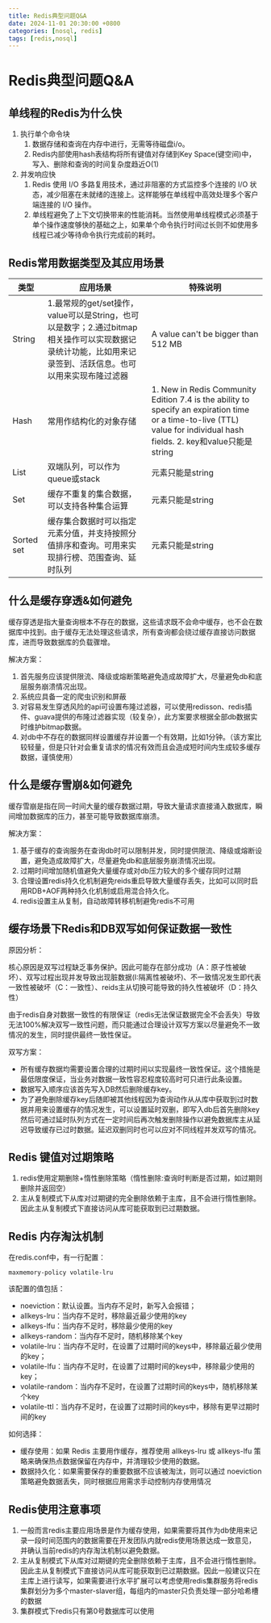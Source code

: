 ```yaml
---
title: Redis典型问题Q&A
date: 2024-11-01 20:30:00 +0800
categories: [nosql, redis]
tags: [redis,nosql]     
---
```


# Redis典型问题Q&A

## 单线程的Redis为什么快
1. 执行单个命令块
   1. 数据存储和查询在内存中进行，无需等待磁盘i/o。
   2. Redis内部使用hash表结构将所有键值对存储到Key Space(键空间)中，写入、删除和查询的时间复杂度趋近O(1)
2. 并发响应快
   1. Redis 使用 I/O 多路复用技术，通过非阻塞的方式监控多个连接的 I/O 状态，减少阻塞在未就绪的连接上。这样能够在单线程中高效处理多个客户端连接的 I/O 操作。
   2. 单线程避免了上下文切换带来的性能消耗。当然使用单线程模式必须基于单个操作速度够快的基础之上，如果单个命令执行时间过长则不如使用多线程已减少等待命令执行完成前的耗时。

## Redis常用数据类型及其应用场景
| 类型       | 应用场景                                                                                                                                                   | 特殊说明                                                                                                                                                               |
| ---------- | ---------------------------------------------------------------------------------------------------------------------------------------------------------- | ---------------------------------------------------------------------------------------------------------------------------------------------------------------------- |
| String     | 1.最常规的get/set操作，value可以是String，也可以是数字；2.通过bitmap相关操作可以实现数据记录统计功能，比如用来记录签到、活跃信息。也可以用来实现布隆过滤器 | A value can't be bigger than 512 MB                                                                                                                                    |
| Hash       | 常用作结构化的对象存储                                                                                                                                     | 1. New in Redis Community Edition 7.4 is the ability to specify an expiration time or a time-to-live (TTL) value for individual hash fields. 2. key和value只能是string |
| List       | 双端队列，可以作为queue或stack                                                                                                                             | 元素只能是string                                                                                                                                                       |
| Set        | 缓存不重复的集合数据，可以支持各种集合运算                                                                                                                 | 元素只能是string                                                                                                                                                       |
| Sorted set | 缓存集合数据时可以指定元素分值，并支持按照分值排序和查询。可用来实现排行榜、范围查询、延时队列                                                             | 元素只能是string                                                                                                                                                       |

## 什么是缓存穿透&如何避免
缓存穿透是指大量查询根本不存在的数据，这些请求既不会命中缓存，也不会在数据库中找到。由于缓存无法处理这些请求，所有查询都会绕过缓存直接访问数据库，进而导致数据库的负载骤增。

解决方案：
1. 首先服务应该提供限流、降级或熔断策略避免造成故障扩大，尽量避免db和底层服务崩溃情况出现。
2. 系统应具备一定的爬虫识别和屏蔽
3. 对容易发生穿透风险的api可设置布隆过滤器，可以使用redisson、redis插件、guava提供的布隆过滤器实现（较复杂），此方案要求根据全部db数据实时维护bitmap数据。
4. 对db中不存在的数据同样设置缓存并设置一个有效期，比如1分钟。（该方案比较轻量，但是只针对会重复请求的情况有效而且会造成短时间内生成较多缓存数据，谨慎使用）
   


## 什么是缓存雪崩&如何避免
缓存雪崩是指在同一时间大量的缓存数据过期，导致大量请求直接涌入数据库，瞬间增加数据库的压力，甚至可能导致数据库崩溃。

解决方案：
1. 基于缓存的查询服务在查询db时可以限制并发，同时提供限流、降级或熔断设置，避免造成故障扩大，尽量避免db和底层服务崩溃情况出现。
2. 过期时间增加随机值避免大量缓存或对db压力较大的多个缓存同时过期
3. 合理设置redis持久化机制避免reids重启导致大量缓存丢失，比如可以同时启用RDB+AOF两种持久化机制或启用混合持久化。
4. redis设置主从复制，自动故障转移机制避免redis不可用


## 缓存场景下Redis和DB双写如何保证数据一致性
原因分析：

核心原因是双写过程缺乏事务保护。因此可能存在部分成功（A：原子性被破坏）、双写过程出现并发导致出现脏数据(I:隔离性被破坏)、不一致情况发生即代表一致性被破坏（C：一致性）、reids主从切换可能导致的持久性被破坏（D：持久性）

由于redis自身对数据一致性的有限保证（redis无法保证数据完全不会丢失）导致无法100%解决双写一致性问题，而只能通过合理设计双写方案以尽量避免不一致情况的发生，同时提供最终一致性保证。

双写方案：
- 所有缓存数据均需要设置合理的过期时间以实现最终一致性保证。这个措施是最低限度保证，当业务对数据一致性容忍程度较高时可只进行此条设置。
- 数据写入顺序应该首先写入DB然后删除缓存key。
- 为了避免删除缓存key后随即被其他线程因为查询动作从从库中获取到过时数据并用来设置缓存的情况发生，可以设置延时双删，即写入db后首先删除key然后可通过延时队列方式在一定时间后再次触发删除操作以避免数据库主从延迟导致缓存已过时数据。延迟双删同时也可以应对不同线程并发双写的情况。



## Redis 键值对过期策略
1. redis使用定期删除+惰性删除策略（惰性删除:查询时判断是否过期，如过期则删除并返回空）
2. 主从复制模式下从库对过期键的完全删除依赖于主库，且不会进行惰性删除。因此主从复制模式下直接访问从库可能获取到已过期数据。

## Redis 内存淘汰机制
在redis.conf中，有一行配置：
```
maxmemory-policy volatile-lru
```
该配置的值包括：
- noeviction：默认设置。当内存不足时，新写入会报错；
- allkeys-lru：当内存不足时，移除最近最少使用的key
- allkeys-lfu：当内存不足时，移除最少使用的key
- allkeys-random：当内存不足时，随机移除某个key
- volatile-lru：当内存不足时，在设置了过期时间的keys中，移除最近最少使用的key；
- volatile-lfu：当内存不足时，在设置了过期时间的keys中，移除最少使用的key；
- volatile-random：当内存不足时，在设置了过期时间的keys中，随机移除某个key
- volatile-ttl：当内存不足时，在设置了过期时间的keys中，移除有更早过期时间的key

如何选择：
- 缓存使用：如果 Redis 主要用作缓存，推荐使用 allkeys-lru 或 allkeys-lfu 策略来确保热点数据保留在内存中，并清理较少使用的数据。
- 数据持久化：如果需要保存的重要数据不应该被淘汰，则可以通过 noeviction 策略避免数据丢失，同时根据应用需求手动控制内存使用情况

## Redis使用注意事项
1. 一般而言redis主要应用场景是作为缓存使用，如果需要将其作为db使用来记录一段时间范围内的数据需要在开发团队内就redis使用场景达成一致意见，并确认当前redis的内存淘汰机制以避免数据。
2. 主从复制模式下从库对过期键的完全删除依赖于主库，且不会进行惰性删除。因此主从复制模式下直接访问从库可能获取到已过期数据。因此一般建议只在主库上进行读写，如果需要进行水平扩展可以考虑使用redis集群服务将redis集群划分为多个master-slaver组，每组内的master只负责处理一部分哈希槽的数据
3. 集群模式下redis只有第0号数据库可以使用